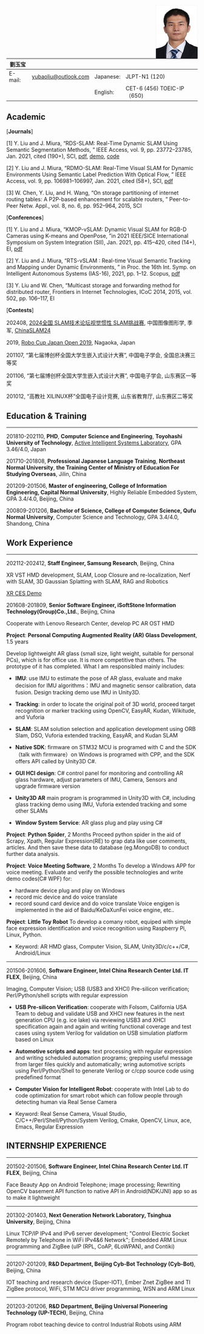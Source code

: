 <img src="img/yubao-resume.jpg" align="right" />



| 劉玉宝 |  |  |  |
| ---- | ---- | ---- | ---- |
| E-mail: | yubaoliu@outlook.com | Japanese: | JLPT-N1 (120) |
|  |                      | English: | CET-6 (456) TOEIC-IP（650) |

## Academic

[**Journals**]

[1] Y. Liu and J. Miura, “RDS-SLAM: Real-Time Dynamic SLAM Using Semantic Segmentation Methods, ” IEEE Access, vol. 9, pp. 23772–23785, Jan. 2021, cited (190+), SCI, [pdf](https://ieeexplore.ieee.org/document/9318990), [demo](https://youtu.be/P-dew4M5Un0), [code](https://github.com/yubaoliu/RDS-SLAM)

[2] Y. Liu and J. Miura, “RDMO-SLAM: Real-Time Visual SLAM for Dynamic Environments Using Semantic Label Prediction With Optical Flow, ” IEEE Access, vol. 9, pp. 106981–106997, Jan. 2021, cited (58+),  SCI, [pdf](https://ieeexplore.ieee.org/stamp/stamp.jsp?arnumber=9497091)

[3] W. Chen, Y. Liu, and H. Wang, “On storage partitioning of internet routing tables: A P2P-based enhancement for scalable routers, ” Peer-to-Peer Netw. Appl., vol. 8, no. 6, pp. 952–964, 2015, SCI

[**Conferences**]

[1] Y. Liu and J. Miura, “KMOP-vSLAM: Dynamic Visual SLAM for RGB-D Cameras using K-means and OpenPose, ”in 2021 IEEE/SICE International Symposium on System Integration (SII), Jan. 2021, pp. 415–420, cited (14+), EI, [pdf](https://ieeexplore.ieee.org/document/9382724)

[2] Y. Liu and J. Miura, “RTS-vSLAM : Real-time Visual Semantic Tracking and Mapping under Dynamic Environments, ” in Proc. the 16th Int. Symp. on Intelligent Autonomous Systems (IAS-16), 2021, pp. 1–12. Scopus, [pdf](https://www.youtube.com/watch?v=IP_A_mhHP7Q)

[3] Y. Liu and W. Chen, “Multicast storage and forwarding method for distributed router, Frontiers in Internet Technologies, ICoC 2014, 2015, vol. 502, pp. 106–117, EI

[**Contests**]

202408, [2024全国 SLAM技术论坛视觉惯性 SLAM挑战赛](https://www.csig.org.cn/21/202406/51933.html), 中国图像图形学, 季军, [ChinaSLAM24](http://zjucvg.net/eval-vislam/ChinaSLAM24/overview.html)

2019, [Robo Cup Japan Open 2019](http://www.robocup.org/), Nagaoka, Japan

201107, “第七届博创杯全国大学生嵌入式设计大赛”, 中国电子学会, 全国总决赛三等奖

201106, “第七届博创杯全国大学生嵌入式设计大赛”, 中国电子学会, 山东赛区一等奖

201012, “高教社 XILINUX杯”全国电子设计竞赛, 山东省教育厅, 山东赛区二等奖

## Education & Training

---

201810-202110, **PHD**, **Computer Science and Engineering**, **Toyohashi University of Technology**, [Active Intelligent Systems Laboratory](http://www.aisl.cs.tut.ac.jp/),  GPA 3.46/4.0, Japan 

201710-201808, **Professional Japanese Language Training**, **Northeast Normal University**, **the Training Center of Ministry of Education For Studying Overseas**,  Jilin, China

201209-201506, **Master of engineering, College of Information Engineering, Capital Normal University**,  Highly Reliable Embedded System, GPA 3.4/4.0, Beijing, China

200809-201206, **Bachelor of Science, College of Computer Science, Qufu Normal University**, Computer Science and Technology, GPA 3.4/4.0, Shandong, China

## Work Experience

---

202112-202412, **Staff Engineer, Samsung Research**, Beijing, China

XR VST HMD development, SLAM, Loop Closure and re-localization,  Nerf with SLAM, 3D Gaussian Splatting with SLAM, RAG and Robotics

[XR CES Demo](https://semiconductor.samsung.com/cn/events/ces-2024)

201608-201809, **Senior Software Engineer, iSoftStone Information Technology(Group)Co.,Ltd.**, Beijing, China

Cooperate with Lenovo Research Center, develop PC AR OST HMD

**Project**: **Personal Computing Augmented Reality (AR) Glass Development**, 1.5 years

Develop lightweight AR glass (small size, light weight, suitable for personal PCs), which is for office use. It is more competitive than others. The prototype of it has completed. What I am responsibled mainly includes:
* **IMU**: use IMU to estimate the pose of AR glass, evaluate and make decision for IMU algorithms：IMU and magnetic sensor calibration, data fusion. Design tracking demo use IMU in Unity3D.

* **Tracking**: in order to locate the original poit of 3D world, proceed target recognition or marker tracking using OpenCV, EasyAR, Kudan, Wikitude, and Vuforia

* **SLAM**: SLAM solution selection and application development using ORB Slam, DSO, Vuforia extended tracking, EasyAR, and Kudan SLAM

* **Native SDK**: firmware on STM32 MCU is programed with C and the SDK（talk with firmware）on Windows is programed with CPP, and the SDK offers API called by Unity3D C#.

* **GUI HCI design**: C# control panel for monitoring and controlling AR glass hardware, adjust parameters of IMU, Camera, Sensors and upgrade firmware version

* **Unity3D AR** main program is programmed in Unity3D with C#, including glass tracking demo using IMU, Vuforia extended tracking and some other SLAMs

- **Window System Service**: AR glass plug and play using C#

**Project**: **Python Spider**, 2 Months
Proceed python spider in the aid of Scrapy, Xpath, Regular Expression(RE) to grap data like user comments, articles. And then save these data to database (eg.MongoDB) to conduct further data analysis.

**Project**: **Voice Meeting Software**, 2 Months
To develop a Windows APP for voice meeting. Evaluate and verify the possible technologies and write demo codes(C# WPF) for:
- hardware device plug and play on Windows
- record mic device and do voice translate
- record sound card device and do voice translate
Voice engigen is implemented in the aid of Baidu/KeDaXunFei voice engine, etc..

**Project**: **Little Toy Robot**
To develop a comany robot, equiped with simple face expression identification and voice recognition using Raspberry Pi, Linux, Python.

* Keyword: AR HMD glass, Computer Vision, SLAM, Unity3D/c/c++/C#, Android/Linux

---

201506-201606, **Software Engineer, Intel China Research Center Ltd. IT FLEX**, Beijing, China

Imaging, Computer Vision; USB (USB3 and XHCI) Pre-silicon verification; Perl/Python/shell scripts with regular expression

* **USB Pre-silicon Verification**: cooperate with Folsom, California USA Team to debug and validate USB and XHCI new features in the next generation CPU (e.g. ice lake) via reviewing USB3 and XHCI specification again and again and writing functional coverage and test cases using system Verilog for validation on USB simulation platform based on Linux

* **Automotive scripts and apps**: text processing with regular expression and writing scheduled automation programs; grepping useful message from larger files quickly and automatically; wring automotive scripts using Perl/Python/Shell to generate Verilog or c/cpp source code using predefined format

* **Computer Vision for Intelligent Robot**: cooperate with Intel Lab to do code optimization for smart robot which can follow people through detecting human via Real Sense Camera

* Keyword: Real Sense Camera, Visual Studio, C/C++/Perl/Shell/Python/System Verilog, Cmake, OpenCV, Linux, ace, Emacs, Regular Expression

## INTERNSHIP EXPERIENCE

---

201502-201506, **Software Engineer, Intel China Research Center Ltd. IT FLEX**, Beijing, China

Face Beauty App on Android Telephone; image processing; Rewriting OpenCV basement API function to native API in Android(NDK/JNI) app so as to make it lightweight

---

201302-201403, **Next Generation Network Laboratory, Tsinghua University**, Beijing, China

Linux TCP/IP IPv4 and IPv6 server development; "Control Electric Socket Remotely by Telephone in WiFi IPv4&6 Network"; Embedded ARM Linux programming and ZigBee (uIP (RPL, CoAP, 6LoWPAN), and Contiki)

---

201207-201209, **R&D Department, Beijing Cyb-Bot Technology (Cyb-Bot)**, Beijing, China

IOT teaching and research device (Super-IOT), Ember Znet ZigBee and TI ZigBee protocol,
WiFi, STM MCU driver programming, WSN and ARM Linux

---

201203-201206, **R&D Department, Beijing Universal Pioneering Technology (UP-TECH)**, Beijing, China

Program robot teaching device to control Industrial Robots using ARM

